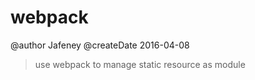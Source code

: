 # webpack
 
@author Jafeney
@createDate 2016-04-08

> use webpack to manage static resource as module

##  
